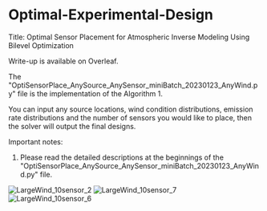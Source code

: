 # Optimal-Experimental-Design
Title: Optimal Sensor Placement for Atmospheric Inverse Modeling Using Bilevel Optimization

Write-up is available on Overleaf.

The "OptiSensorPlace_AnySource_AnySensor_miniBatch_20230123_AnyWind.py" file is the implementation of the Algorithm 1.

You can input any source locations, wind condition distributions, emission rate distributions and the number of sensors you would like to place, then the solver will output the final designs.

 
 Important notes:
  1. Please read the detailed descriptions at the beginnings of the "OptiSensorPlace_AnySource_AnySensor_miniBatch_20230123_AnyWind.py" file.


![LargeWind_10sensor_2](https://user-images.githubusercontent.com/64560217/214189043-139bb40a-5056-46cb-98cc-3c8f8d01430d.png)
![LargeWind_10sensor_7](https://user-images.githubusercontent.com/64560217/214189209-84892cbc-350d-49a5-a4e1-07f4c9ca38fe.png)
![LargeWind_10sensor_6](https://user-images.githubusercontent.com/64560217/214189393-ef26b19b-a469-4e5a-babd-6c0dd544cf59.png)
